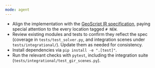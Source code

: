 ```yaml
---
mode: agent
---
```


- Align the implementation with the [GeoScript IR specification](../../main.md), paying special attention to the every location tagged `# NEW`.
- Review existing modules and tests to confirm they reflect the spec (coverage in `tests/test_solver.py`, and integration scenes under `tests/integrational/`). Update them as needed for consistency.
- Install dependencies via `pip install -e ".[test]"`.
- Run the relevant checks with `pytest`, including the integration suite (`tests/integrational/test_gir_scenes.py`).
